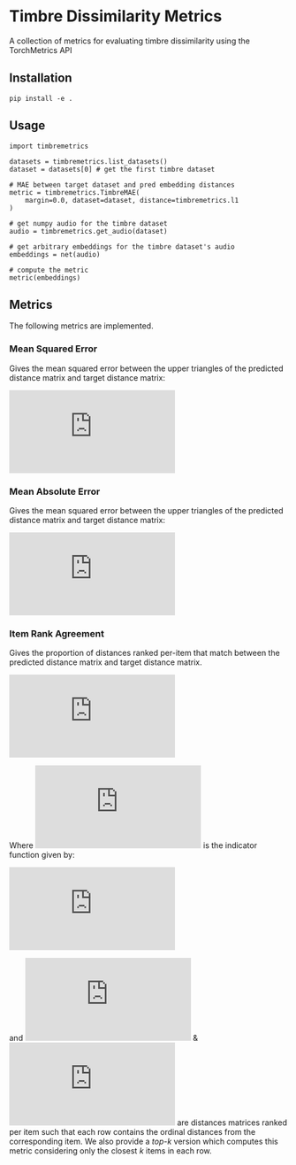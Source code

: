 # Timbre Dissimilarity Metrics
A collection of metrics for evaluating timbre dissimilarity using the TorchMetrics API

## Installation
`pip install -e .`

## Usage
```
import timbremetrics

datasets = timbremetrics.list_datasets()
dataset = datasets[0] # get the first timbre dataset

# MAE between target dataset and pred embedding distances
metric = timbremetrics.TimbreMAE(
    margin=0.0, dataset=dataset, distance=timbremetrics.l1
)

# get numpy audio for the timbre dataset
audio = timbremetrics.get_audio(dataset)

# get arbitrary embeddings for the timbre dataset's audio
embeddings = net(audio)

# compute the metric
metric(embeddings)

```

## Metrics

The following metrics are implemented.

### Mean Squared Error

Gives the mean squared error between the upper triangles of the predicted distance matrix and target distance matrix:

![Mean squared error equation](https://latex.codecogs.com/png.latex?%5Ctext%7BMSE%7D%28D_X%2CD_Y%29%20%3D%20%5Cfrac%7B2%7D%7Bn%28n-1%29%7D%5Csum_%7Bi%3D1%7D%5En%5Csum_%7Bj%3Di&plus;1%7D%5E%7Bn%7D%28D_X-D_Y%29%5E2)

### Mean Absolute Error

Gives the mean squared error between the upper triangles of the predicted distance matrix and target distance matrix:

![Mean absolute error equation](https://latex.codecogs.com/png.latex?%5Ctext%7BMAE%7D%28D_X%2CD_Y%29%20%3D%20%5Cfrac%7B2%7D%7Bn%28n-1%29%7D%5Csum_%7Bi%3D1%7D%5En%5Csum_%7Bj%3Di&plus;1%7D%5E%7Bn%7D%7CD_X-D_Y%7C)

### Item Rank Agreement

Gives the proportion of distances ranked per-item that match between the predicted distance matrix and target distance matrix.

![Item rank agreement equation](https://latex.codecogs.com/png.latex?%5Ctext%7BIRA%7D%28R_X%2CR_Y%29%20%3D%20%5Cfrac%7B1%7D%7Bn%5E2%20-%20n%7D%5Cleft%5B%5Csum_%7Bi%3D1%7D%5En%5Csum_%7Bj%3D1%7D%5E%7Bn%7D%5Cleft%28%201_%7B%5C%7B0%5C%7D%7D%28R_X_%7Bi%2Cj%7D-R_Y_%7Bi%2Cj%7D%29%20%5Cright%20%29%20-n%20%5Cright%5D)

Where ![idf](https://latex.codecogs.com/png.latex?1_A%28x%29) is the indicator function given by:

![Indicator function](https://latex.codecogs.com/png.latex?1_A%28x%29%20%3A%3D%20%5Cbegin%7Bcases%7D%201%20%5Cquad%20%5Ctext%7Bif%20%7D%20x%20%5Cin%20A%20%5C%5C%200%20%5Cquad%20%5Ctext%7Bif%20%7D%20x%20%5Cnotin%20A%20%5C%20%5Cend%7Bcases%7D)

and ![R_X](https://latex.codecogs.com/png.latex?R_X) & ![R_Y](https://latex.codecogs.com/png.latex?R_Y) are distances matrices ranked per item such that each row contains the ordinal distances from the corresponding item. We also provide a _top-k_ version which computes this metric considering only the closest _k_ items in each row.
